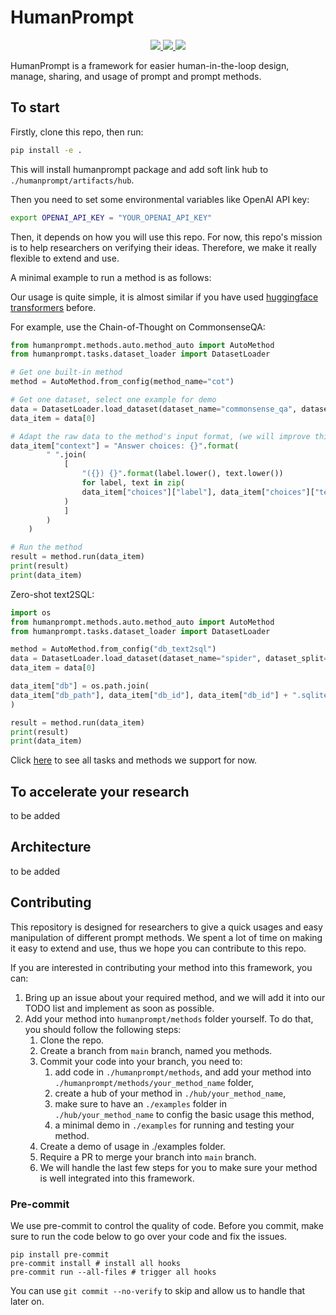 # HumanPrompt

<p align="middle">
    <a href="https://img.shields.io/badge/version-v0.0.1-blue">
        <img src="https://img.shields.io/badge/version-v0.0.1-blue">
    </a>
    <a href="https://img.shields.io/badge/PRs-Welcome-red">
        <img src="https://img.shields.io/badge/PRs-Welcome-red">
    </a>
    <a href="https://img.shields.io/github/last-commit/HKUNLP/HumanPrompt?color=green">
        <img src="https://img.shields.io/github/last-commit/HKUNLP/HumanPrompt?color=green">
    </a>
    <br/>
</p>

HumanPrompt is a framework for easier human-in-the-loop design, manage, sharing, and usage of prompt and prompt methods.

## To start

Firstly, clone this repo, then run:
```bash
pip install -e .
```
This will install humanprompt package and add soft link hub to `./humanprompt/artifacts/hub`.

Then you need to set some environmental variables like OpenAI API key:
```bash
export OPENAI_API_KEY = "YOUR_OPENAI_API_KEY"
```
Then, it depends on how you will use this repo.
For now, this repo's mission is to help researchers on verifying their ideas. Therefore, we make it really flexible to extend and use.

A minimal example to run a method is as follows:

Our usage is quite simple, it is almost similar if you have used [huggingface transformers](https://huggingface.co/docs/transformers/index) before.

For example, use the Chain-of-Thought on CommonsenseQA:
```python
from humanprompt.methods.auto.method_auto import AutoMethod
from humanprompt.tasks.dataset_loader import DatasetLoader

# Get one built-in method
method = AutoMethod.from_config(method_name="cot")

# Get one dataset, select one example for demo
data = DatasetLoader.load_dataset(dataset_name="commonsense_qa", dataset_split="test")
data_item = data[0]

# Adapt the raw data to the method's input format, (we will improve this part later)
data_item["context"] = "Answer choices: {}".format(
        " ".join(
            [
                "({}) {}".format(label.lower(), text.lower())
                for label, text in zip(
                data_item["choices"]["label"], data_item["choices"]["text"]
            )
            ]
        )
    )

# Run the method
result = method.run(data_item)
print(result)
print(data_item)
```

Zero-shot text2SQL:
```python
import os
from humanprompt.methods.auto.method_auto import AutoMethod
from humanprompt.tasks.dataset_loader import DatasetLoader

method = AutoMethod.from_config("db_text2sql")
data = DatasetLoader.load_dataset(dataset_name="spider", dataset_split="validation")
data_item = data[0]

data_item["db"] = os.path.join(
data_item["db_path"], data_item["db_id"], data_item["db_id"] + ".sqlite"
)

result = method.run(data_item)
print(result)
print(data_item)
```

Click [here]() to see all tasks and methods we support for now.

## To accelerate your research
to be added

## Architecture
to be added

## Contributing
This repository is designed for researchers to give a quick usages and easy manipulation of different prompt methods.
We spent a lot of time on making it easy to extend and use, thus we hope you can contribute to this repo.

If you are interested in contributing your method into this framework, you can:
1. Bring up an issue about your required method, and we will add it into our TODO list and implement as soon as possible.
2. Add your method into `humanprompt/methods` folder yourself. To do that, you should follow the following steps:
   1. Clone the repo.
   2. Create a branch from `main` branch, named you methods.
   3. Commit your code into your branch, you need to:
      1. add code in `./humanprompt/methods`, and add your method into `./humanprompt/methods/your_method_name` folder,
      2. create a hub of your method in `./hub/your_method_name`,
      3. make sure to have an `./examples` folder in `./hub/your_method_name` to config the basic usage this method,
      4. a minimal demo in `./examples` for running and testing your method.
   4. Create a demo of usage in ./examples folder.
   5. Require a PR to merge your branch into `main` branch.
   6. We will handle the last few steps for you to make sure your method is well integrated into this framework.

### Pre-commit
We use pre-commit to control the quality of code.
Before you commit, make sure to run the code below to go over your code and fix the issues.
~~~
pip install pre-commit
pre-commit install # install all hooks
pre-commit run --all-files # trigger all hooks
~~~
You can use `git commit --no-verify` to skip and allow us to handle that later on.
